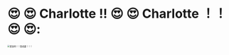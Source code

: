 # 😍 😍  Charlotte !! 😍 😍 Charlotte ！！ 😍 😍:
<img src="https://typora-dx.oss-cn-guangzhou.aliyuncs.com/img/image-20221023203752316.png" alt="夏洛特！！我老婆！！！" style="zoom:33%;" />
